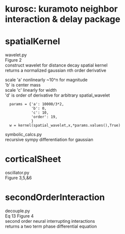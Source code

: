 # kurosc: kuramoto neighbor interaction & delay package

# spatialKernel
wavelet.py<br>
Figure 2<br>
construct wavelet for distance decay spatial kernel<br>
returns a normalized gaussian nth order derivative<br>


scale 'a' nonlinearly ~10^n for magnitude<br>
'b' is center mass<br>
scale 'c' linearly for width<br>
'd' is order of derivative for arbitrary spatial_wavelet <br>

      params = {'a': 10000/3*2,
                'b': 0,
                'c': 10,
                'order': 19,
                }
      w = kernel(spatial_wavelet,x,*params.values(),True)

symbolic_calcs.py<br>
recursive sympy differentiation for gaussian<br>


# corticalSheet
oscillator.py<br>
Figure 3,5,&6<br>


# secondOrderInteraction
decouple.py<br>
Eq 13 Figure 4<br>
second order neural interrupting interactions<br>
returns a two term phase differential equation<br>
